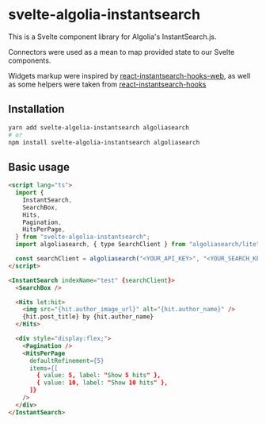 # svelte-algolia-instantsearch

This is a Svelte component library for Algolia's InstantSearch.js.

Connectors were used as a mean to map provided state to our Svelte components.

Widgets markup were inspired by [react-instantsearch-hooks-web](https://github.com/algolia/react-instantsearch/tree/master/packages/react-instantsearch-hooks-web/src/ui), as well as some helpers were taken from [react-instantsearch-hooks](https://github.com/algolia/react-instantsearch/tree/master/packages/react-instantsearch-hooks)

## Installation

```sh
yarn add svelte-algolia-instantsearch algoliasearch
# or
npm install svelte-algolia-instantsearch algoliasearch
```

## Basic usage

```html
<script lang="ts">
  import {
    InstantSearch,
    SearchBox,
    Hits,
    Pagination,
    HitsPerPage,
  } from "svelte-algolia-instantsearch";
  import algoliasearch, { type SearchClient } from "algoliasearch/lite";

  const searchClient = algoliasearch("<YOUR_API_KEY>", "<YOUR_SEARCH_KEY>");
</script>

<InstantSearch indexName="test" {searchClient}>
  <SearchBox />

  <Hits let:hit>
    <img src="{hit.author_image_url}" alt="{hit.author_name}" />
    {hit.post_title} by {hit.author_name}
  </Hits>

  <div style="display:flex;">
    <Pagination />
    <HitsPerPage
      defaultRefinement={5}
      items={[
        { value: 5, label: "Show 5 hits" },
        { value: 10, label: "Show 10 hits" },
      ]}
    />
  </div>
</InstantSearch>
```
